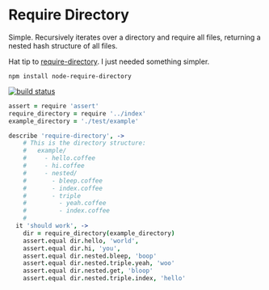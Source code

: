 # Require Directory

Simple. Recursively iterates over a directory and require all files, returning a nested hash structure of all files.

Hat tip to [require-directory](https://github.com/TroyGoode/node-require-directory). I just needed something simpler.

```
npm install node-require-directory
```

[![build status](https://secure.travis-ci.org/Radagaisus/node-require-directory.png)](http://travis-ci.org/Radagaisus/node-require-directory)


```coffee
assert = require 'assert'
require_directory = require '../index'
example_directory = './test/example'

describe 'require-directory', ->
	# This is the directory structure:
	#   example/
	#     - hello.coffee
	#     - hi.coffee
	#     - nested/
	#       - bleep.coffee
	#       - index.coffee
	#       - triple
	#         - yeah.coffee
	#         - index.coffee
	#
  it 'should work', ->
    dir = require_directory(example_directory)
    assert.equal dir.hello, 'world',
    assert.equal dir.hi, 'you',
    assert.equal dir.nested.bleep, 'boop'
    assert.equal dir.nested.triple.yeah, 'woo'
    assert.equal dir.nested.get, 'bloop'
    assert.equal dir.nested.triple.index, 'hello'
```